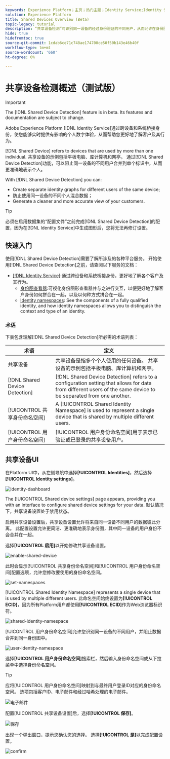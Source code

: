 ```yaml
---
keywords: Experience Platform；主页；热门主题；Identity Service;Identity Service；共享设备；共享设备
solution: Experience Platform
title: Shared Devices Overview (Beta)
topic-legacy: tutorial
description: “共享设备检测”可识别同一设备的经过身份验证的不同用户，从而允许在身份图中更准确地表示客户数据
hide: true
hidefromtoc: true
source-git-commit: 1cdab6ce71c748ae174700ce50f50b143e46b40f
workflow-type: tm+mt
source-wordcount: '660'
ht-degree: 0%

---
```


# 共享设备检测概述（测试版）

>[!IMPORTANT]
>
>The [!DNL Shared Device Detection] feature is in beta. Its features and documentation are subject to change.

Adobe Experience Platform [!DNL Identity Service]通过跨设备和系统桥接身份，使您能够实时提供有影响的个人数字体验，从而帮助您更好地了解客户及其行为。

[!DNL Shared Device] refers to devices that are used by more than one individual. 共享设备的示例包括平板电脑、库计算机和网亭。 通过[!DNL Shared Device Detection]功能，可以阻止同一设备的不同用户合并到单个标识中，从而更准确地表示个人。

With [!DNL Shared Device Detection] you can:

* Create separate identity graphs for different users of the same device;
* 防止使用同一设备的不同个人混合数据；
* Generate a cleaner and more accurate view of your customers.

>[!TIP]
>
>必须在启用数据集的“配置文件”之前完成[!DNL Shared Device Detection]的配置，因为在[!DNL Identity Service]中生成图形后，您将无法再修订设置。

## 快速入门

使用[!DNL Shared Device Detection]需要了解所涉及的各种平台服务。 开始使用[!DNL Shared Device Detection]之前，请查阅以下服务的文档：

* [[!DNL Identity Service]](../home.md):通过跨设备和系统桥接身份，更好地了解各个客户及其行为。
   * [身份图查看器](./identity-graph-viewer.md):可视化身份图形查看器并与之进行交互，以便更好地了解客户身份如何拼合在一起，以及以何种方式拼合在一起。
   * [Identity namespaces](../namespaces.md): See the components of a fully qualified identity, and how identity namespaces allows you to distinguish the context and type of an identity.

### 术语

下表包含理解[!DNL Shared Device Detection]所必需的术语列表：

| 术语 | 定义 |
| --- | --- |
| 共享设备 | 共享设备是指多个个人使用的任何设备。 共享设备的示例包括平板电脑、库计算机和网亭。 |
| [!DNL Shared Device Detection] | [!DNL Shared Device Detection] refers to a configuration setting that allows for data from different users of the same device to be separated from one another. |
| [!UICONTROL 共享身份命名空间] | A [!UICONTROL Shared Identity Namespace] is used to represent a single device that is shared by multiple different users. |
| [!UICONTROL 用户身份命名空间] | [!UICONTROL 用户身份命名空间]用于表示已验证或已登录的共享设备用户。 |

## 共享设备UI

在Platform UI中，从左侧导航中选择&#x200B;**[!UICONTROL Identities]**，然后选择&#x200B;**[!UICONTROL Identity settings]**。

![identity-dashboard](../images/shared-device/identity-dashboard.png)

The [!UICONTROL Shared device settings] page appears, providing you with an interface to configure shared device settings for your data. 默认情况下，共享设备设置处于禁用状态。

启用共享设备设置后，共享设备设置允许将来自同一设备不同用户的数据彼此分离。 此配置设置允许更简洁、更准确地表示身份图，其中同一设备的用户身份不会合并在一起。

选择&#x200B;**[!UICONTROL 启用]**&#x200B;以开始修改共享设备设置。

![enable-shared-device](../images/shared-device/enable-shared-device.png)

此时会显示[!UICONTROL 共享身份命名空间]和[!UICONTROL 用户身份命名空间]配置选项，允许您修改要使用的身份命名空间。

![set-namespaces](../images/shared-device/set-namespaces.png)

[!UICONTROL Shared Identity Namespace] represents a single device that is used by multiple different users. 此命名空间始终设置为&#x200B;**[!UICONTROL ECID]**，因为所有Platform用户都使用&#x200B;**[!UICONTROL ECID]**&#x200B;作为Web浏览器标识符。

![shared-identity-namespace](../images/shared-device/shared-identity-namespace.png)

[!UICONTROL 用户身份命名空间]允许您识别同一设备的不同用户，并阻止数据合并到同一身份图中。

![user-identity-namespace](../images/shared-device/user-identity-namespace.png)

选择&#x200B;**[!UICONTROL 用户身份命名空间]**&#x200B;搜索栏，然后输入身份命名空间或从下拉菜单中选择身份命名空间。

>[!TIP]
>
>应将[!UICONTROL 用户身份命名空间]映射到与最终用户登录ID对应的身份命名空间。 选项包括客户ID、电子邮件和经过哈希处理的电子邮件。

![电子邮件](../images/shared-device/emails.png)

配置[!UICONTROL 共享设备设置]后，选择&#x200B;**[!UICONTROL 保存]**。

![保存](../images/shared-device/save.png)

出现一个弹出窗口，提示您确认您的选择。 选择&#x200B;**[!UICONTROL 是]**&#x200B;以完成配置设置。

![confirm](../images/shared-device/confirm.png)
